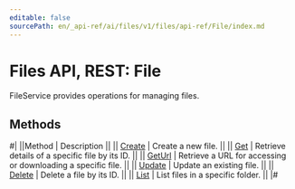 ```yaml
---
editable: false
sourcePath: en/_api-ref/ai/files/v1/files/api-ref/File/index.md
---
```


# Files API, REST: File

FileService provides operations for managing files.

## Methods

#|
||Method | Description ||
|| [Create](create.md) | Create a new file. ||
|| [Get](get.md) | Retrieve details of a specific file by its ID. ||
|| [GetUrl](getUrl.md) | Retrieve a URL for accessing or downloading a specific file. ||
|| [Update](update.md) | Update an existing file. ||
|| [Delete](delete.md) | Delete a file by its ID. ||
|| [List](list.md) | List files in a specific folder. ||
|#